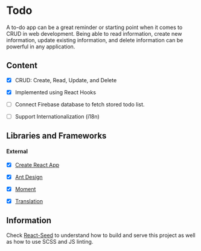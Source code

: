 # Todo
A to-do app can be a great reminder or starting point when it comes to CRUD in web development. Being able to read information, create new information, update existing information, and delete information can be powerful in any application.


## Content
- [X] CRUD: Create, Read, Update, and Delete
- [X] Implemented using React Hooks
- [ ] Connect Firebase database to fetch stored todo list.
- [ ] Support Internationalization (i18n)


## Libraries and Frameworks

#### External 
- [X] [Create React App](https://github.com/facebook/create-react-app)
- [X] [Ant Design](https://ant.design)
- [X] [Moment](https://ant.design)
- [X] [Translation](https://github.com/i18next/react-i18next)


## Information
Check [React-Seed](https://github.com/imransilvake/React-Seed) to understand how to build and serve this project as well as how to use SCSS and JS linting.
